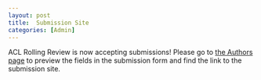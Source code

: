 ```yaml
---
layout: post
title:  Submission Site
categories: [Admin]
---
```


ACL Rolling Review is now accepting submissions! Please go to [the Authors page](https://aclrollingreview.org/authors) to preview the fields in the submission form and find the link to the submission site.

